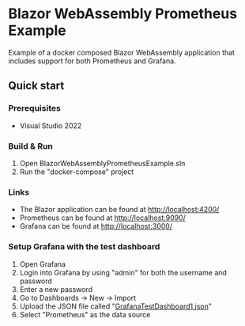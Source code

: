 # Blazor WebAssembly Prometheus Example
Example of a docker composed Blazor WebAssembly application that includes support for both Prometheus and Grafana.

## Quick start

### Prerequisites
- Visual Studio 2022

### Build & Run 

1. Open BlazorWebAssemblyPrometheusExample.sln
2. Run the "docker-compose" project

### Links
- The Blazor application can be found at [http://localhost:4200/](http://localhost:4200/)
- Prometheus can be found at [http://localhost:9090/](http://localhost:9090/)
- Grafana can be found at [http://localhost:3000/](http://localhost:3000/)

### Setup Grafana with the test dashboard
1. Open Grafana
2. Login into Grafana by using "admin" for both the username and password
3. Enter a new password
4. Go to Dashboards -> New -> Import
5. Upload the JSON file called "[GrafanaTestDashboard1.json](GrafanaTestDashboard1.json)"
6. Select "Prometheus" as the data source